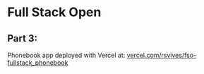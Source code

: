 # Full Stack Open


## Part 3: 
Phonebook app deployed with Vercel at:
[vercel.com/rsvives/fso-fullstack_phonebook](https://vercel.com/rsvives/fso-fullstack_phonebook)




